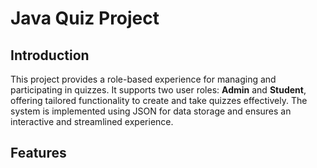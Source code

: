 ﻿# Java Quiz Project
## Introduction 
This project provides a role-based experience for managing and participating in quizzes. It supports two user roles: **Admin** and **Student**, offering tailored functionality to create and take quizzes effectively. The system is implemented using JSON for data storage and ensures an interactive and streamlined experience.

## Features
